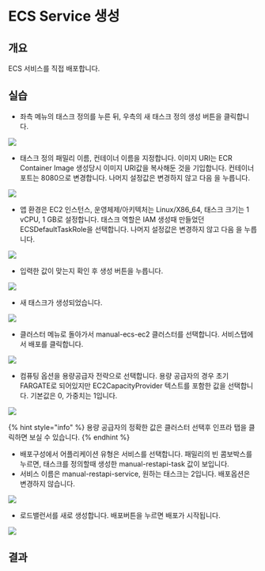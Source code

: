 # ECS Service 생성

## 개요

ECS 서비스를 직접 배포합니다.

## 실습

* 좌측 메뉴의 태스크 정의를 누른 뒤, 우측의 새 태스크 정의 생성 버튼을 클릭합니다.

![](<../.gitbook/assets/image (32).png>)

* 태스크 정의 패밀리 이름, 컨테이너 이름을 지정합니다. 이미지 URI는 ECR Container Image 생성당시 이미지 URI값을 복사해둔 것을 기입합니다. 컨테이너 포트는 8080으로 변경합니다. 나머지 설정값은 변경하지 않고 다음 을 누릅니다.

![](../.gitbook/assets/image.png)

* 앱 환경은 EC2 인스턴스, 운영체제/아키텍처는 Linux/X86\_64, 태스크 크기는 1 vCPU, 1 GB로 설정합니다. 태스크 역할은 IAM 생성때 만들었던 ECSDefaultTaskRole을 선택합니다. 나머지 설정값은 변경하지 않고 다음 을 누릅니다.

![](<../.gitbook/assets/image (3).png>)

* 입력한 값이 맞는지 확인 후 생성 버튼을 누릅니다.

![](<../.gitbook/assets/image (21) (2).png>)

* 새 태스크가 생성되었습니다.&#x20;

![](<../.gitbook/assets/image (2) (3).png>)

* 클러스터 메뉴로 돌아가서 manual-ecs-ec2 클러스터를 선택합니다. 서비스탭에서 배포를 클릭합니다.

![](<../.gitbook/assets/image (16).png>)

* 컴퓨팅 옵션을 용량공급자 전략으로 선택합니다. 용량 공급자의 경우 초기 FARGATE로 되어있지만 EC2CapacityProvider 텍스트를 포함한 값을 선택합니다. 기본값은 0, 가중치는 1입니다.

![](<../.gitbook/assets/image (33).png>)

{% hint style="info" %}
용량 공급자의 정확한 값은 클러스터 선택후 인프라 탭을 클릭하면 보실 수 있습니다.
{% endhint %}

* 배포구성에서 어플리케이션 유형은 서비스를 선택합니다. 패밀리의 빈 콤보박스를 누르면, 태스크를 정의할때 생성한 manual-restapi-task 값이 보입니다.&#x20;
* 서비스 이름은 manual-restapi-service, 원하는 태스크는 2입니다. 배포옵션은 변경하지 않습니다.

![](<../.gitbook/assets/image (4) (3).png>)

* 로드밸런서를 새로 생성합니다. 배포버튼을 누르면 배포가 시작됩니다.

![](<../.gitbook/assets/image (25) (2).png>)

## 결과

